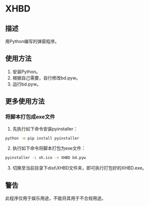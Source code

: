 # XHBD
## 描述
用Python编写的弹窗程序。
## 使用方法
1. 安装Python。
2. 根据自己需要，自行修改bd.pyw。
3. 运行bd.pyw。
## 更多使用方法
### 将脚本打包成exe文件
1. 先执行如下命令安装pyinstaller：
```bat
python -m pip install pyinstaller
```
2. 执行如下命令将脚本打包为exe文件：
```bat
pyinstaller -i xh.ico -n XHBD bd.pyw
```
3. 切换至当前目录下dist\XHBD文件夹，即可执行打包好的XHBD.exe。
## 警告
此程序仅用于娱乐用途，不能将其用于不合规用途。
